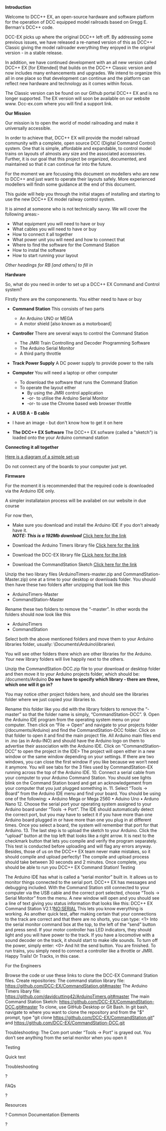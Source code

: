 **Introduction**

Welcome to DCC++ EX, an open-source hardware and software platform for the operation of DCC equipped model railroads based on Gregg E. Berman's DCC++ code. 

DCC-EX picks up where the original DCC++ left off. By addressing some previous issues, we have released a re-named version of this as DCC++ Classic giving the model railroader everything they enjoyed in the original version - in a stable release.

In addition, we have  continued development with an all new version called DCC++ EX [for EXtended] that builds on the DCC++ Classic version and now includes many enhancements and upgrades. We intend to organize this all in one place so that development can continue and the platform can reflect new hardware and technology as it comes within focus.

The Classic version can be found on our Github portal DCC++ EX and is no longer supported. The EX version will soon be available on our website www. Dcc-ex.com where you will find a support link.

**Our Mission**

Our mission is to open the world of model railroading and make it universally accessible.

In order to achieve that, DCC++ EX will provide the model railroad community with a complete, open source DCC (Digital Command Control) system. One that is simple, affordable and expandable, to control model trains on layouts of almosts any size and the associated accessories. Further, it is our goal that this project be organized, documented, and maintained so that it can continue far into the future.

For the moment we are focussing this document on modellers who are new to DCC++ and just want to operate their layouts safely. More experienced modellers will findn some guidance at the end of this document.

This guide will help you through the initial stages of installing and starting to use the new DCC++ EX model railway control system. 

It is aimed at someone who is not technically savvy. We will cover the following areas:-

* What equipment you will need to have or buy
* What cables you will need to have or buy
* How to connect it all together
* What power unit you will need and how to connect that
* Where to find the software for the Command Station
* How to instal the software
* How to start running your layout

_Other headings for RB [and others] to fill in_

**Hardware**

So, what do you need in order to set up a DCC++ EX Command and Control system?

FIrstly there are the componenents. You either need to have or buy

* **Command Station** This consists of two parts

    * An Arduino UNO or MEGA
    * A motor shield [also known as a motorboard]

* **Controller**  There are several ways to control the Command Station

    * The JMRI Train Controlling and Decoder Programming Software
    * The Arduino Serial Monitor
    * A third party throttle

* **Track Power Supply** A DC power supply to provide power to the rails

* **Computer** You will need a laptop or other computer

    * To download the software that runs the Command Station
    * To operate the layout either
        * By using the JMRI control application
        * -or- to utilise the Arduino Serial Monitor
        * -or- to use the Chrome based web browser throttle
        
* **A USB A - B cable**

* I have an image - but don't know how to get it on here

* **The DCC++ EX Software** The DCC++ EX sofware (called a "sketch") is loaded onto the your Arduino command station



**Connecting it all together**

[Here is a diagram of a simple set-up](https://docs.google.com/presentation/d/1-QqqR-oO8w8AdobiK7A_sCFi9oz1dTh63g8KO6KlMw4/edit#slide=id.p)

Do  not connect any of the boards to your computer just yet.

**Firmware**

For the moment it is recommended that the required code is downloaded via the Arduino IDE only. 

A simpler installataion process will be availabel on our website in due course

For now then,

* Make sure you download and install the Arduino IDE if you don't already have it.   
      ***NOTE: This is a 192Mb download*** [Click here for the link](https://www.arduino.cc/en/Guide)
      
* Download the Arduino Timers library file [Click here for the link](https://github.com/davidcutting42/ArduinoTimers/archive/master.zip)

* Download the DCC-EX library file [CLick here for the link](https://github.com/DCC-EX/CommandStation/archive/master.zip)

* Download the CommandStation Sketch [Click here for the link](https://github.com/DCC-EX/CommandStation-DCC/archive/master.zip)

Unzip the two library files (ArduinoTimers-master.zip and CommandStation-Master.zip) one at a time to your desktop or downloads folder. You should then have these two folders after unzipping that look like this
   * ArduinoTimers-Master
   * CommandStation-Master
   
Rename these two folders to remove the “-master”. In other words the folders should now look like this
   * ArduinoTimers
   * CommandStation
   
Select both the above mentioned folders and move them to your Arduino libraries folder, usually: \Documents\Arduino\libraries\

You will see other folders there which are other libraries for the Arduino. Your new library folders will live happily next to the others.

Unzip the CommandStation-DCC.zip file to your download or desktop folder and then move it to your Arduino projects folder, which should be:
/documents/Arduino **Do we have to specify which library - there are three, which one will it go in?**

You may notice other project folders here, and should see the libraries folder where we just copied your libraries to.

Rename this folder like you did with the library folders to remove the “-master” so that the folder name is simply, “CommandStation-DCC”.
9. Open the Arduino IDE program from the operating system menu on your computer. Then click on “File -> Open” and navigate to your projects folder (/documents/Arduino) and find the CommandStation-DCC folder. Click on that folder to open it and find the main project file. All Arduino main files end in .ino (as in Ardu-INO) and should have the Arduino logo on them to advertise their association with the Arduino IDE. Click on “CommandStation-DCC” to open the project in the IDE>
The project will open either in a new window or the same window depending on your settings. If there are two windows, you can close the first window if you like because we won’t need it anymore. You will see tabs for the 3 files used by CommandStation-EX running across the top of the Arduino IDE.
10. Connect a serial cable from your computer to your Arduino Command Station. You should see lights blink on the Command Station board and get an acknowledgement from your computer that you just plugged something in.
11. Select “Tools -> Board” from the Arduino IDE menu and find your board. You should be using one of the following:
•	Arduino Mega or Mega 2560
•	Aduino Uno
•	Arduno Nano
12. Choose the serial port your operating system assigned to your Arduino board under “Tools -> Port”. The IDE should automatically detect the correct port, but you may have to select it if you have more than one Arduino board plugged in or have more than one you plug in at different times. Once you select a board, the system will remember that port for that Arduino.
13. The last step is to upload the sketch to your Arduino. Click the “upload” button at the top left that looks like a right arrow. It is next to the checkmark button that lets you compile and verify the program separately. This test is conducted before uploading and will flag any errors anyway. Besides, those of us on the DCC++ EX team never make mistakes, so it should compile and upload perfectly!
The compile and upload process should take between 30 seconds and 2 minutes. Once complete, you should be able to run you DCC++ EX Command Station!
Testing

The Arduino IDE has what is called a “serial monitor” built in. It allows us to monitor things connected to the serial port. DCC++ EX has messages and debugging included. With the Command Station still connected to your computer via the USB cable and the correct port selected, choose “Tools -> Serial Monitor” from the menu. A new window will open and you should see a line of text giving you status information that looks like this:
DCC++ EX Command Station V2.1.1<NO:SERIAL>
This lets you know everything is working. As another quick test, after making certain that your connections to the track are correct and that there are no shorts, you can type:
<1>
Into the serial monitor command box at the top, to the left of the “send” button and press send. If your motor controller has LED indicators, they should light and you will have power to the track. If you have a locomotive with a sound decoder on the track, it should start to make idle sounds. To turn off the power, simply enter:
<0>
And hit the send button. You are finished. To run trains, you simply need to connect a controller like a throttle or JMRI. Happy Trails! Or Tracks, in this case.

For the Engineers

Browse the code or use these links to clone the DCC-EX Command Station files. Create repositories: 
The command station library file:
https://github.com/DCC-EX/CommandStation.git#master
The Arduino Timers libary file:
https://github.com/davidcutting42/ArduinoTimers.git#master
The main Command Station Sketch:
https://github.com/DCC-EX/CommandStation-DCC.git#master
To clone, use GitHub Desktop or Git Bash. In git bash, navigate to where you want to clone the repository and from the "$" prompt, type "git clone https://github.com/DCC-EX/CommandStation.git" and https://github.com/DCC-EX/CommandStation-DCC.git

Troubleshooting:
The Com port under “Tools -> Port” is grayed out.
You don’t see anything from the serial monitor when you open it

Testing

Quick test


Troubleshooting

?

FAQs

?

Resources

?
Common Documentation Elements

?
